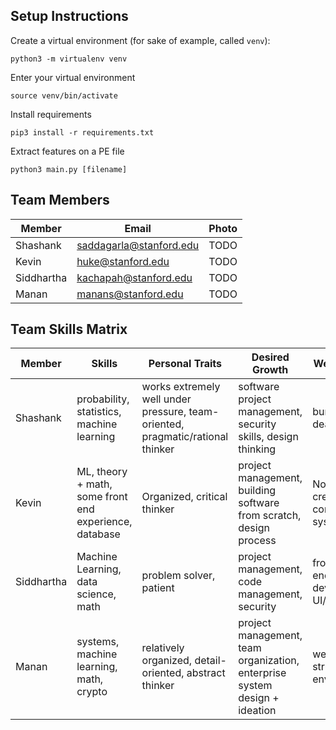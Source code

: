 ## Setup Instructions

Create a virtual environment (for sake of example, called `venv`):
```
python3 -m virtualenv venv
```
Enter your virtual environment
```
source venv/bin/activate
```
Install requirements
```
pip3 install -r requirements.txt
```
Extract features on a PE file
```
python3 main.py [filename]
```

## Team Members
 
Member | Email | Photo
--- | --- | ---
Shashank | saddagarla@stanford.edu | TODO
Kevin | huke@stanford.edu | TODO
Siddhartha | kachapah@stanford.edu | TODO
Manan | manans@stanford.edu | TODO
 
## Team Skills Matrix
 
Member | Skills | Personal Traits | Desired Growth | Weaknesses
--- | --- | --- | --- | ---
Shashank | probability, statistics, machine learning | works extremely well under pressure, team-oriented, pragmatic/rational thinker | software project management, security skills, design thinking | bureaucracy, deadlines
Kevin | ML, theory + math, some front end experience, database | Organized, critical thinker | project management, building software from scratch, design process | Not very creative, computer systems
Siddhartha | Machine Learning, data science, math | problem solver, patient  | project management, code management, security | front end,web development, UI/UX
Manan | systems, machine learning, math, crypto | relatively organized, detail-oriented, abstract thinker | project management, team organization, enterprise system design + ideation | webdev, very structured environments